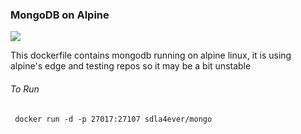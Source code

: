 ### MongoDB on Alpine

[![](https://images.microbadger.com/badges/image/sdla4ever/mongo.svg)](https://microbadger.com/images/sdla4ever/mongo)

This dockerfile contains mongodb running on alpine linux, it is using alpine's edge and testing repos so it may be a bit unstable

###### To Run
``` docker run -d -p 27017:27107 sdla4ever/mongo```

